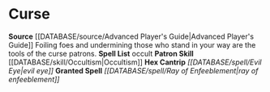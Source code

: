 ﻿---
id: '2'
name: Curse
rarity: Common
rus_type_level: null
skill:
- '[[DATABASE/skill/Occultism|Occultism]]'
source: '[[DATABASE/source/Advanced Player''s Guide|Advanced Player''s Guide]]'
tradition:
- Occult
trait: null
type: Witch Patron Theme

---
# Curse

**Source** [[DATABASE/source/Advanced Player's Guide|Advanced Player's Guide]] 
Foiling foes and undermining those who stand in your way are the tools of the curse patrons.
**Spell List** occult
**Patron Skill** [[DATABASE/skill/Occultism|Occultism]]
**Hex Cantrip** _[[DATABASE/spell/Evil Eye|evil eye]]_
**Granted Spell** _[[DATABASE/spell/Ray of Enfeeblement|ray of enfeeblement]]_